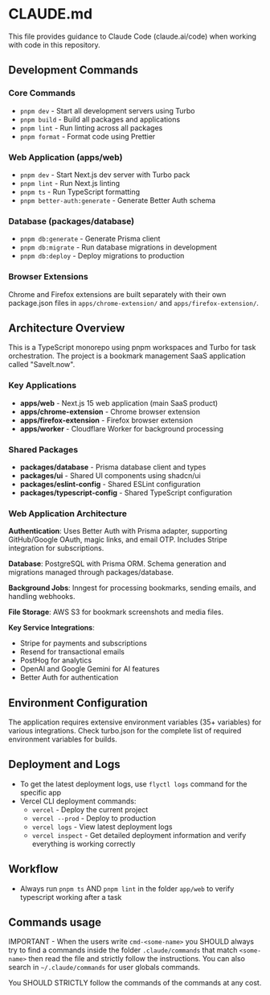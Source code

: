 # CLAUDE.md

This file provides guidance to Claude Code (claude.ai/code) when working with code in this repository.

## Development Commands

### Core Commands

- `pnpm dev` - Start all development servers using Turbo
- `pnpm build` - Build all packages and applications
- `pnpm lint` - Run linting across all packages
- `pnpm format` - Format code using Prettier

### Web Application (apps/web)

- `pnpm dev` - Start Next.js dev server with Turbo pack
- `pnpm lint` - Run Next.js linting
- `pnpm ts` - Run TypeScript formatting
- `pnpm better-auth:generate` - Generate Better Auth schema

### Database (packages/database)

- `pnpm db:generate` - Generate Prisma client
- `pnpm db:migrate` - Run database migrations in development
- `pnpm db:deploy` - Deploy migrations to production

### Browser Extensions

Chrome and Firefox extensions are built separately with their own package.json files in `apps/chrome-extension/` and `apps/firefox-extension/`.

## Architecture Overview

This is a TypeScript monorepo using pnpm workspaces and Turbo for task orchestration. The project is a bookmark management SaaS application called "SaveIt.now".

### Key Applications

- **apps/web** - Next.js 15 web application (main SaaS product)
- **apps/chrome-extension** - Chrome browser extension
- **apps/firefox-extension** - Firefox browser extension
- **apps/worker** - Cloudflare Worker for background processing

### Shared Packages

- **packages/database** - Prisma database client and types
- **packages/ui** - Shared UI components using shadcn/ui
- **packages/eslint-config** - Shared ESLint configuration
- **packages/typescript-config** - Shared TypeScript configuration

### Web Application Architecture

**Authentication**: Uses Better Auth with Prisma adapter, supporting GitHub/Google OAuth, magic links, and email OTP. Includes Stripe integration for subscriptions.

**Database**: PostgreSQL with Prisma ORM. Schema generation and migrations managed through packages/database.

**Background Jobs**: Inngest for processing bookmarks, sending emails, and handling webhooks.

**File Storage**: AWS S3 for bookmark screenshots and media files.

**Key Service Integrations**:

- Stripe for payments and subscriptions
- Resend for transactional emails
- PostHog for analytics
- OpenAI and Google Gemini for AI features
- Better Auth for authentication

## Environment Configuration

The application requires extensive environment variables (35+ variables) for various integrations. Check turbo.json for the complete list of required environment variables for builds.

## Deployment and Logs

- To get the latest deployment logs, use `flyctl logs` command for the specific app
- Vercel CLI deployment commands:
  - `vercel` - Deploy the current project
  - `vercel --prod` - Deploy to production
  - `vercel logs` - View latest deployment logs
  - `vercel inspect` - Get detailed deployment information and verify everything is working correctly

## Workflow

- Always run `pnpm ts` AND `pnpm lint` in the folder `app/web` to verify typescript working after a task

## Commands usage

IMPORTANT - When the users write `cmd-<some-name>` you SHOULD always try to find a commands inside the folder `.claude/commands` that match `<some-name>` then read the file and strictly follow the instructions. You can also search in `~/.claude/commands` for user globals commands.

You SHOULD STRICTLY follow the commands of the commands at any cost.
